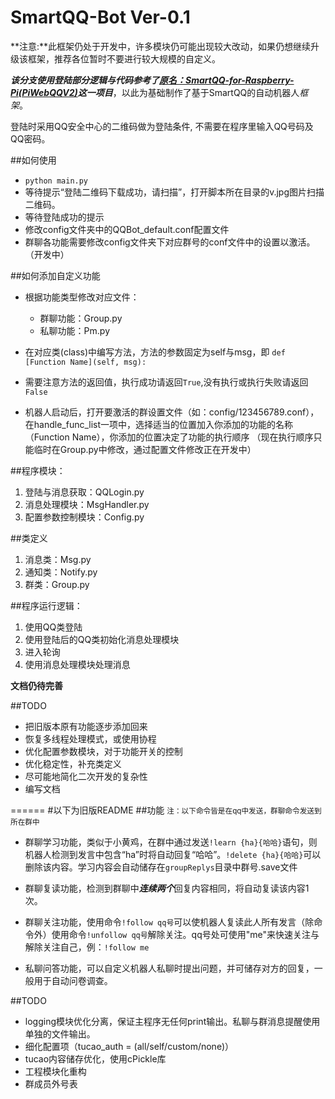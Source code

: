 SmartQQ-Bot Ver-0.1
=========
**注意:**此框架仍处于开发中，许多模块仍可能出现较大改动，如果仍想继续升级该框架，推荐各位暂时不要进行较大规模的自定义。

***该分支使用登陆部分逻辑与代码参考了[原名：SmartQQ-for-Raspberry-Pi(PiWebQQV2)](https://github.com/xqin/SmartQQ-for-Raspberry-Pi)这一项目***，以此为基础制作了基于SmartQQ的自动机器人*框架*。

登陆时采用QQ安全中心的二维码做为登陆条件, 不需要在程序里输入QQ号码及QQ密码。

##如何使用
+ ```python main.py```
+ 等待提示“登陆二维码下载成功，请扫描”，打开脚本所在目录的v.jpg图片扫描二维码。
+ 等待登陆成功的提示
+ 修改config文件夹中的QQBot_default.conf配置文件
+ 群聊各功能需要修改config文件夹下对应群号的conf文件中的设置以激活。（开发中）

##如何添加自定义功能
+ 根据功能类型修改对应文件：
	+ 群聊功能：Group.py
	+ 私聊功能：Pm.py

+ 在对应类(class)中编写方法，方法的参数固定为self与msg，即
```def [Function Name](self, msg):```
+ 需要注意方法的返回值，执行成功请返回```True```,没有执行或执行失败请返回```False```
+ 机器人启动后，打开要激活的群设置文件（如：config/123456789.conf），在handle_func_list一项中，选择适当的位置加入你添加的功能的名称（Function Name），你添加的位置决定了功能的执行顺序	（现在执行顺序只能临时在Group.py中修改，通过配置文件修改正在开发中）

##程序模块：
1. 登陆与消息获取：QQLogin.py
2. 消息处理模块：MsgHandler.py
3. 配置参数控制模块：Config.py

##类定义
1. 消息类：Msg.py
2. 通知类：Notify.py
3. 群类：Group.py

##程序运行逻辑：
1. 使用QQ类登陆
2. 使用登陆后的QQ类初始化消息处理模块
3. 进入轮询
4. 使用消息处理模块处理消息

**文档仍待完善**

##TODO
+ 把旧版本原有功能逐步添加回来
+ 恢复多线程处理模式，或使用协程
+ 优化配置参数模块，对于功能开关的控制
+ 优化稳定性，补充类定义
+ 尽可能地简化二次开发的复杂性
+ 编写文档

======
#以下为旧版README
##功能
<small>注：以下命令皆是在qq中发送，群聊命令发送到所在群中</small>

+ 群聊学习功能，类似于小黄鸡，在群中通过发送```!learn {ha}{哈哈}```语句，则机器人检测到发言中包含“ha”时将自动回复“哈哈”。```!delete {ha}{哈哈}```可以删除该内容。学习内容会自动储存在```groupReplys```目录中群号.save文件

+ 群聊复读功能，检测到群聊中***连续两个***回复内容相同，将自动复读该内容1次。

+ 群聊关注功能，使用命令```!follow qq号```可以使机器人复读此人所有发言（除命令外）使用命令```!unfollow qq号```解除关注。qq号处可使用"me"来快速关注与解除关注自己，例：```!follow me```

+ 私聊问答功能，可以自定义机器人私聊时提出问题，并可储存对方的回复，一般用于自动问卷调查。


##TODO
+ logging模块优化分离，保证主程序无任何print输出。私聊与群消息提醒使用单独的文件输出。
+ 细化配置项（tucao_auth = (all/self/custom/none)）
+ tucao内容储存优化，使用cPickle库	
+ 工程模块化重构
+ 群成员外号表



